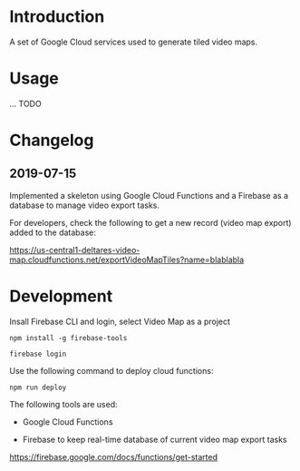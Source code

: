 # Introduction

A set of Google Cloud services used to generate tiled video maps.

# Usage

... TODO
                       
# Changelog

## 2019-07-15

Implemented a skeleton using Google Cloud Functions and a Firebase as a database to manage video export tasks.

For developers, check the following to get a new record (video map export) added to the database:

https://us-central1-deltares-video-map.cloudfunctions.net/exportVideoMapTiles?name=blablabla



# Development
  
Insall Firebase CLI and login, select Video Map as a project

`npm install -g firebase-tools`

`firebase login`
  
Use the following command to deploy cloud functions:

`npm run deploy`

The following tools are used:

* Google Cloud Functions

* Firebase to keep real-time database of current video map export tasks

https://firebase.google.com/docs/functions/get-started


               
